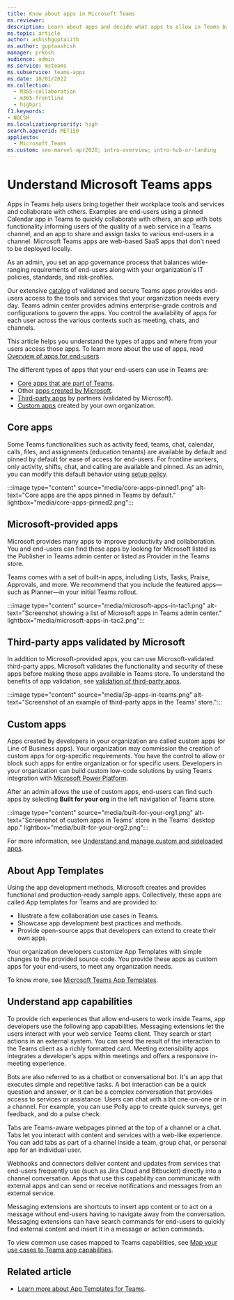 ```yaml
---
title: Know about apps in Microsoft Teams
ms.reviewer: 
description: Learn about apps and decide what apps to allow in Teams based on your organization's profile and business requirements.
ms.topic: article
author: ashishguptaiitb
ms.author: guptaashish
manager: prkosh
audience: admin
ms.service: msteams
ms.subservice: teams-apps
ms.date: 10/01/2022
ms.collection: 
  - M365-collaboration
  - m365-frontline
  - highpri
f1.keywords:
- NOCSH
ms.localizationpriority: high
search.appverid: MET150
appliesto: 
  - Microsoft Teams
ms.custom: seo-marvel-apr2020; intro-overview; intro-hub-or-landing
---
```

# Understand Microsoft Teams apps

Apps in Teams help users bring together their workplace tools and services and collaborate with others. Examples are end-users using a pinned Calendar app in Teams to quickly collaborate with others, an app with bots functionality informing users of the quality of a web service in a Teams channel, and an app to share and assign tasks to various end-users in a channel. Microsoft Teams apps are web-based SaaS apps that don't need to be deployed locally.

As an admin, you set an app governance process that balances wide-ranging requirements of end-users along with your organization's IT policies, standards, and risk-profiles.

Our extensive [catalog](https://appsource.microsoft.com/marketplace/apps?product=office%3Bteams&page=1) of validated and secure Teams apps provides end-users access to the tools and services that your organization needs every day. Teams admin center provides admins enterprise-grade controls and configurations to govern the apps. You control the availability of apps for each user across the various contexts such as meeting, chats, and channels.

This article helps you understand the types of apps and where from your users access those apps. To learn more about the use of apps, read [Overview of apps for end-users](https://support.office.com/article/overview-of-apps-in-teams-747492ee-7cdd-4115-a993-8c7e7f98a3d0).

The different types of apps that your end-users can use in Teams are:

* [Core apps that are part of Teams](#core-apps).
* Other [apps created by Microsoft](#microsoft-provided-apps).
* [Third-party apps](#third-party-apps-validated-by-microsoft) by partners (validated by Microsoft).
* [Custom apps](#custom-apps) created by your own organization.

## Core apps

Some Teams functionalities such as activity feed, teams, chat, calendar, calls, files, and assignments (education tenants) are available by default and pinned by default for ease of access for end-users. For frontline workers, only activity, shifts, chat, and calling are available and pinned. As an admin, you can modify this default behavior using [setup policy](/microsoftteams/teams-app-setup-policies).

:::image type="content" source="media/core-apps-pinned1.png" alt-text="Core apps are the apps pinned in Teams by default." lightbox="media/core-apps-pinned2.png":::

## Microsoft-provided apps

Microsoft provides many apps to improve productivity and collaboration. You and end-users can find these apps by looking for Microsoft listed as the Publisher in Teams admin center or listed as Provider in the Teams store.

Teams comes with a set of built-in apps, including Lists, Tasks, Praise, Approvals, and more. We recommend that you include the featured apps—such as Planner—in your initial Teams rollout.

:::image type="content" source="media/microsoft-apps-in-tac1.png" alt-text="Screenshot showing a list of Microsoft apps in Teams admin center." lightbox="media/microsoft-apps-in-tac2.png":::

## Third-party apps validated by Microsoft

In addition to Microsoft-provided apps, you can use Microsoft-validated third-party apps. Microsoft validates the functionality and security of these apps before making these apps available in Teams store. To understand the benefits of app validation, see [validation of third-party apps](overview-of-app-validation.md).

:::image type="content" source="media/3p-apps-in-teams.png" alt-text="Screenshot of an example of third-party apps in the Teams' store.":::

## Custom apps

Apps created by developers in your organization are called custom apps (or Line of Business apps). Your organization may commission the creation of custom apps for org-specific requirements. You have the control to allow or block such apps for entire organization or for specific users. Developers in your organization can build custom low-code solutions by using Teams integration with [Microsoft Power Platform](/microsoftteams/platform/samples/teams-low-code-solutions).

After an admin allows the use of custom apps, end-users can find such apps by selecting **Built for your org** in the left navigation of Teams store.

:::image type="content" source="media/built-for-your-org1.png" alt-text="Screenshot of custom apps in Teams' store in the Teams' desktop app." lightbox="media/built-for-your-org2.png":::

For more information, see [Understand and manage custom and sideloaded apps](custom-app-overview.md).

## About App Templates

Using the app development methods, Microsoft creates and provides functional and production-ready sample apps. Collectively, these apps are called App templates for Teams and are provided to:

* Illustrate a few collaboration use cases in Teams.
* Showcase app development best practices and methods.
* Provide open-source apps that developers can extend to create their own apps.

Your organization developers customize App Templates with simple changes to the provided source code. You provide these apps as custom apps for your end-users, to meet any organization needs.

To know more, see [Microsoft Teams App Templates](https://adoption.microsoft.com/microsoft-teams/app-templates/).

## Understand app capabilities

To provide rich experiences that allow end-users to work inside Teams, app developers use the following app capabilities. Messaging extensions let the users interact with your web service Teams client. They search or start actions in an external system. You can send the result of the interaction to the Teams client as a richly formatted card. Meeting extensibility apps integrates a developer’s apps within meetings and offers a responsive in-meeting experience.

Bots are also referred to as a chatbot or conversational bot. It's an app that executes simple and repetitive tasks. A bot interaction can be a quick question and answer, or it can be a complex conversation that provides access to services or assistance. Users can chat with a bit one-on-one or in a channel. For example, you can use Polly app to create quick surveys, get feedback, and do a pulse check.

Tabs are Teams-aware webpages pinned at the top of a channel or a chat. Tabs let you interact with content and services with a web-like experience. You can add tabs as part of a channel inside a team, group chat, or personal app for an individual user.

Webhooks and connectors deliver content and updates from services that end-users frequently use (such as Jira Cloud and Bitbucket) directly into a channel conversation. Apps that use this capability can communicate with external apps and can send or receive notifications and messages from an external service.

Messaging extensions are shortcuts to insert app content or to act on a message without end-users having to navigate away from the conversation. Messaging extensions can have search commands for end-users to quickly find external content and insert it in a message or action commands.

To view common use cases mapped to Teams capabilities, see [Map your use cases to Teams app capabilities](/microsoftteams/platform/concepts/design/map-use-cases).

<!--- TBD: Admins do many considerations and decisions around app adoption and app governance. These are to be covered in a separate article. Commenting the below content for now as part of this article revamp.

## Apps deployment decisions

Teams provides a great out-of-the-box collaboration experience for your organization, and most organizations find that the default settings work for them. This article helps you decide whether to change any of the default settings, based on your organization's profile and business requirements, then it walks you through each change. We've split the settings into two groups, starting with the core set of [changes you're more likely to make](#core-deployment-decisions). The second group includes the [additional settings](#additional-deployment-decisions) you may want to configure, based on your organization's needs.

## Core deployment decisions

These are the apps settings that most organizations want to change (if the Teams default settings don't work for them).

### App availability settings

Teams provides many apps published by Microsoft and by third parties to engage users, support productivity, and integrate commonly used business services into Teams.
Get apps from the Teams Store. By default, all apps, including custom apps that you've submitted via the [Teams Store approval process](/microsoftteams/platform/publishing/apps-publish#microsoft-teams-app-approval-process), are turned on for all users. For example, users can use the Planner app to build and manage team tasks in Teams.

By default, all Microsoft-provided, third-party, and custom apps are available, and you can turn individual apps on or off. There are org-wide settings that let you turn all third-party and/or custom apps on or off for your entire organization.

| Ask yourself | Action |
|--------------|--------|
|Will you change the default Teams apps settings? | For more information about policies and settings that you can use to manage apps in your organization, see [Admin settings for apps in Microsoft Teams](admin-settings.md).|

### App permissions and other considerations

Apps are consented to by users and managed by the admin or IT pro through policies. However, app permissions and risk profile are defined in the app itself.

| Ask yourself | Action |
|--------------|--------|
|<br>Which apps do I want to allow access to? Which ones do I not want to allow access to?  | <ul><li>See [Microsoft Teams apps permissions and considerations](app-permissions.md) for a list of things you should consider when allowing access to an app, bot, tab, or connector.</li><li>See [Manage your apps in the Microsoft Teams admin center](manage-apps.md) for information about making an app available to users in your organization.</li></ul>|

--->

<!--- TBD: Rewrite this to talk about bots and tabs as a capability of apps. Admins do not govern bots, tabs, etc. Admins only govern apps that contain capabilities such as connectors, bots, etc. This writeup gives an impression that admins manage apps + bots + tabs + connectors, etc.

### Bots for private chats and channels

Bots are automated programs that respond to queries or give updates and notifications about details users find interesting or want to stay informed about. Bots allow users to interact with cloud services such as task management, scheduling, and polling in a Teams chat. Teams supports bots in private chats and channels. Administrators can control whether the use of bots is allowed in a Microsoft 365 or Office 365 organization.

| Ask yourself | Action |
|--------------|--------|
|Do I want to allow custom bots in my organization?|For more information about adding bots, see [Add bots for private chats and channels in Microsoft Teams](/microsoftteams/platform/bots/what-are-bots). For information about turning custom bots on or off, see [Admin settings for apps in Microsoft Teams](admin-settings.md).|

### Built-in and custom tabs

Owners and team members can add tabs to a channel, private chat, and group chat to help integrate their cloud services. Add tabs to help users access and manage the data they need or use the most. In channels, the Conversations and Files tabs are created by default. In every private chat, the Conversations, Files, Organization, and Activity tabs are created by default. In addition to these built-in tabs, you can design and add custom tabs. To learn about turning Teams apps on or off for your organization, read [Admin settings for apps in Teams](admin-settings.md).

| Ask yourself | Action |
|--------------|--------|
|Do I want to allow custom tabs in my organization?|For more information, see [Use built-in and custom tabs in Teams](/microsoftteams/platform/tabs/what-are-tabs).|

### Custom connectors

Connectors keep your team current by delivering content and updates from services you frequently use directly into a channel. With connectors, your Teams users can receive updates from popular services such as Trello, Wunderlist, GitHub, and Azure DevOps Services in their Teams chats.

| Ask yourself | Action |
|--------------|--------|
|Do I want to allow users to create custom connectors?|For more information, see [Use custom connectors in Teams](office-365-custom-connectors.md).|

--->

<!--- TBD: Activity reports is not part of app overview. Commenting for now. To be reused in a different article later.

### Activity reports

You can use activity reports to see how users in your organization are using Teams. For example, if some don't use Teams yet, they might not know how to get started or understand how they can use Teams to be more productive and collaborative. Your organization can use the activity reports to decide where to prioritize training and communication efforts. To view activity reports, you must be a global admin in Microsoft 365 or Office 365, Teams service admin, or Skype for Business admin.

| Ask yourself | Action |
|--------------|--------|
| Who needs to see the activity reports, and do they have the correct permissions to view them? |<ul><li>If you don't want to assign an admin role to a user, you can [assign the Reports reader role](teams-activity-reports.md#reports-reader-role).</li><li>See [Roles and permissions](/azure/active-directory/users-groups-roles/directory-assign-admin-roles) and [View and assign roles](/azure/active-directory/users-groups-roles/directory-manage-roles-portal) for information about assigning admin roles in Azure Active Directory.</li></ul> |

--->

## Related article

* [Learn more about App Templates for Teams](/microsoftteams/platform/samples/app-templates).
